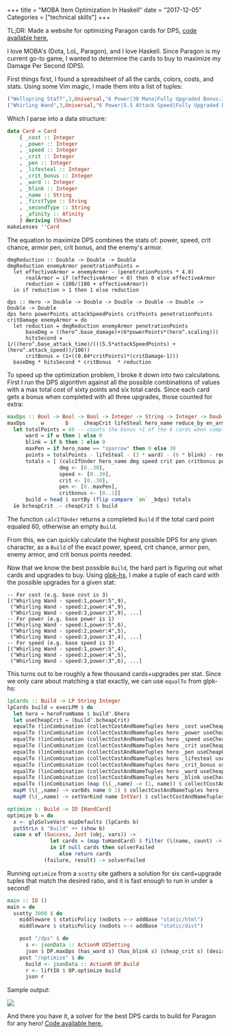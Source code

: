 +++
title = "MOBA Item Optimization In Haskell"
date = "2017-12-05"
Categories = ["technical skills"]
+++

TL;DR: Made a website for optimizing Paragon cards for DPS, 
[code available here.](https://github.com/steveshogren/haskell-optimization/tree/a298b264e0d84ded3883b0948a12768a490d57eb)

I love MOBA's (Dota, LoL, Paragon), and I love Haskell. Since Paragon is my
current go-to game, I wanted to determine the cards to buy to maximize my Damage
Per Second (DPS).

First things first, I found a spreadsheet of all the cards, colors, costs, and
stats. Using some Vim magic, I made them into a list of tuples:

``` haskell
("Wellspring Staff",3,Universal,"6 Power|30 Mana|Fully Upgraded Bonus:30 Mana|0.3 Mana Regen"),
("Whirling Wand",3,Universal,"6 Power|5.5 Attack Speed|Fully Upgraded Bonus:11 Attack Speed"),
```

Which I parse into a data structure: 

``` haskell
data Card = Card
    { _cost :: Integer
    , _power :: Integer
    , _speed :: Integer
    , _crit :: Integer
    , _pen :: Integer
    , _lifesteal :: Integer
    , _crit_bonus :: Integer
    , _ward :: Integer
    , _blink :: Integer
    , _name :: String
    , _firstType :: String
    , _secondType :: String
    , _afinity :: Afinity
    } deriving (Show)
makeLenses ''Card
```

The equation to maximize DPS combines the stats of: power, speed, crit chance,
armor pen, crit bonus, and the enemy's armor.

```
dmgReduction :: Double -> Double -> Double
dmgReduction enemyArmor penetrationPoints =
  let effectiveArmor = enemyArmor - (penetrationPoints * 4.0)
      realArmor = if (effectiveArmor < 0) then 0 else effectiveArmor
      reduction = (100/(100 + effectiveArmor))
  in if reduction > 1 then 1 else reduction

dps :: Hero -> Double -> Double -> Double -> Double -> Double -> Double -> Double
dps hero powerPoints attackSpeedPoints critPoints penetrationPoints critDamage enemyArmor = do
  let reduction = dmgReduction enemyArmor penetrationPoints
      baseDmg = ((hero^.base_damage)+(6*powerPoints*(hero^.scaling)))
      hitsSecond = 1/((hero^.base_attack_time)/(((5.5*attackSpeedPoints) + (hero^.attack_speed))/100))
      critBonus = (1+((0.04*critPoints)*(critDamage-1)))
  baseDmg * hitsSecond * critBonus  * reduction
```

To speed up the optimization problem, I broke it down into two calculations.
First I run the DPS algorithm against all the possible combinations of values
with a max total cost of sixty points and six total cards. Since each card gets
a bonus when completed with all three upgrades, those counted for extra:

```haskell
maxDps :: Bool -> Bool -> Bool -> Integer -> String -> Integer -> Double -> Build
maxDps     w       b     cheapCrit lifeSteal hero_name reduce_by en_armor =
  let totalPoints = 66 -- counts the bonus +1 of the 6 cards when completed
      ward = if w then 1 else 0
      blink = if b then 1 else 0
      maxPen = if hero_name == "sparrow" then 0 else 30
      points = totalPoints - lifeSteal - (3 * ward) - (6 * blink) - reduce_by
      totals = [ (calcIfUnder hero_name dmg speed crit pen critbonus points ward blink lifeSteal en_armor) |
                 dmg <- [0..30],
                 speed <- [0..30],
                 crit <- [0..30],
                 pen <- [0..maxPen],
                 critbonus <- [0..1]]
      build = head $ sortBy (flip compare `on` _bdps) totals
  in bcheapCrit .~ cheapCrit $ build
```

The function ```calcIfUnder``` returns a completed ```Build``` if the total
card point equaled 60, otherwise an empty ```Build```.

From this, we can quickly calculate the highest possible DPS for any given
character, as a ```Build``` of the exact power, speed, crit chance, armor pen,
enemy armor, and crit bonus points needed.

Now that we know the best possible ```Build```, the hard part is figuring out
what cards and upgrades to buy. Using
[glpk-hs](https://hackage.haskell.org/package/glpk-hs), I make a tuple of each card with
the possible upgrades for a given stat:

```
-- For cost (e.g. base cost is 3)
[("Whirling Wand - speed:1,power:5",9),
 ("Whirling Wand - speed:2,power:4",9),
 ("Whirling Wand - speed:3,power:3",9), ...]
-- For power (e.g. base power is 1)
[("Whirling Wand - speed:1,power:5",6),
 ("Whirling Wand - speed:2,power:4",5),
 ("Whirling Wand - speed:3,power:3",4), ...]
-- For speed (e.g. base speed is 3)
[("Whirling Wand - speed:1,power:5",4),
 ("Whirling Wand - speed:2,power:4",5),
 ("Whirling Wand - speed:3,power:3",6), ...]
```

This turns out to be roughly a few thousand cards+upgrades per stat. Since we
only care about matching a stat exactly, we can use ```equalTo``` from glpk-hs:

``` haskell
lpCards :: Build -> LP String Integer
lpCards build = execLPM $ do
  let hero = heroFromName $ build^.bhero
  let useCheapCrit = (build^.bcheapCrit)
  equalTo (linCombination (collectCostAndNameTuples hero _cost useCheapCrit)) totalCXP
  equalTo (linCombination (collectCostAndNameTuples hero _power useCheapCrit)) (build^.bpower)
  equalTo (linCombination (collectCostAndNameTuples hero _speed useCheapCrit)) (build^.bspeed)
  equalTo (linCombination (collectCostAndNameTuples hero _crit useCheapCrit)) (build^.bcrit)
  equalTo (linCombination (collectCostAndNameTuples hero _pen useCheapCrit)) (build^.bpen)
  equalTo (linCombination (collectCostAndNameTuples hero _lifesteal useCheapCrit)) (build^.blifesteal)
  equalTo (linCombination (collectCostAndNameTuples hero _crit_bonus useCheapCrit)) (build^.bcrit_bonus)
  equalTo (linCombination (collectCostAndNameTuples hero _ward useCheapCrit)) (build^.bward)
  equalTo (linCombination (collectCostAndNameTuples hero _blink useCheapCrit)) (build^.bblink)
  equalTo (linCombination (map (\(_,name) -> (1, name)) $ collectCostAndNameTuples hero _power useCheapCrit)) totalCards
  mapM (\(_,name) -> varBds name 0 1) $ collectCostAndNameTuples hero _power useCheapCrit
  mapM (\(_,name) -> setVarKind name IntVar) $ collectCostAndNameTuples hero _power useCheapCrit

optimize :: Build -> IO [HandCard]
optimize b = do
  x <- glpSolveVars mipDefaults (lpCards b)
  putStrLn $ "Build" ++ (show b)
  case x of (Success, Just (obj, vars)) ->
              let cards = (map toHandCard) $ filter (\(name, count) -> count /= 0) $ Map.toList vars
              in if null cards then solverFailed
                 else return cards
            (failure, result) -> solverFailed
```

Running ```optimize``` from a ```scotty``` site gathers a solution for six
card+upgrade tuples that match the desired ratio, and it is fast enough to run
in under a second!

```haskell
main :: IO ()
main = do
  scotty 3000 $ do
    middleware $ staticPolicy (noDots >-> addBase "static/html")
    middleware $ staticPolicy (noDots >-> addBase "static/dist")

    post "/dps" $ do
      s <- jsonData :: ActionM UISetting
      json $ DP.maxDps (has_ward s) (has_blink s) (cheap_crit s) (desired_lifesteal s) (hero_name s) 0 (enemy_armor s) 
    post "/optimize" $ do
      build <- jsonData :: ActionM OP.Build
      r <- liftIO $ OP.optimize build
      json r
```

Sample output:

<img src="/images/optimizer.png"></img>

And there you have it, a solver for the best DPS cards to build for Paragon for
any hero! [Code available here.](https://github.com/steveshogren/haskell-optimization/tree/a298b264e0d84ded3883b0948a12768a490d57eb)
